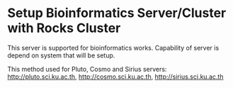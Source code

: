 # Setup Bioinformatics Server/Cluster with Rocks Cluster

This server is supported for bioinformatics works. Capability of server is depend on system that will be setup. 

This method used for Pluto, Cosmo and Sirius servers: http://pluto.sci.ku.ac.th, http://cosmo.sci.ku.ac.th, http://sirius.sci.ku.ac.th
